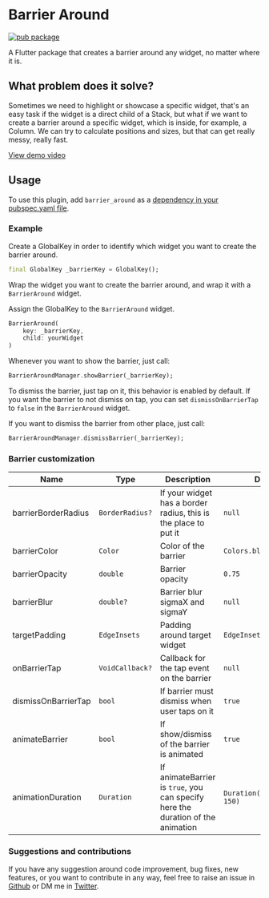 # Barrier Around

[![pub package](https://img.shields.io/pub/v/barrier_around.svg)](https://pub.dev/packages/barrier_around)

A Flutter package that creates a barrier around any widget, no matter where it is.

## What problem does it solve?

Sometimes we need to highlight or showcase a specific widget, that's an easy task if the widget is a direct child of a Stack, but what if we want to create a barrier around a specific widget, which is inside, for example, a Column. We can try to calculate positions and sizes, but that can get really messy, really fast.

[View demo video](https://user-images.githubusercontent.com/36412259/222872699-232b9f01-7785-45e8-9bae-0a0ebe759300.mp4)

## Usage

To use this plugin, add `barrier_around` as a [dependency in your pubspec.yaml file](https://flutter.dev/docs/development/platform-integration/platform-channels).

### Example

Create a GlobalKey in order to identify which widget you want to create the barrier around.

```dart
final GlobalKey _barrierKey = GlobalKey();
```

Wrap the widget you want to create the barrier around, and wrap it with a `BarrierAround` widget.

Assign the GlobalKey to the `BarrierAround` widget.

```dart
BarrierAround(
    key: _barrierKey,
    child: yourWidget
)
```

Whenever you want to show the barrier, just call:

```dart
BarrierAroundManager.showBarrier(_barrierKey);
```

To dismiss the barrier, just tap on it, this behavior is enabled by default. If you want the barrier to not dismiss on tap, you can set `dismissOnBarrierTap` to `false` in the `BarrierAround` widget.

If you want to dismiss the barrier from other place, just call:

```dart
BarrierAroundManager.dismissBarrier(_barrierKey);
```

### Barrier customization

| Name                | Type            | Description                                                                     | Default                       |
| ------------------- | --------------- | ------------------------------------------------------------------------------- | ----------------------------- |
| barrierBorderRadius | `BorderRadius?` | If your widget has a border radius, this is the place to put it                 | `null`                        |
| barrierColor        | `Color`         | Color of the barrier                                                            | `Colors.black45`              |
| barrierOpacity      | `double`        | Barrier opacity                                                                 | `0.75`                        |
| barrierBlur         | `double?`       | Barrier blur sigmaX and sigmaY                                                  | `null`                        |
| targetPadding       | `EdgeInsets`    | Padding around target widget                                                    | `EdgeInsets.zero`             |
| onBarrierTap        | `VoidCallback?` | Callback for the tap event on the barrier                                       | `null`                        |
| dismissOnBarrierTap | `bool`          | If barrier must dismiss when user taps on it                                    | `true`                        |
| animateBarrier      | `bool`          | If show/dismiss of the barrier is animated                                      | `true`                        |
| animationDuration   | `Duration`      | If animateBarrier is `true`, you can specify here the duration of the animation | `Duration(milliseconds: 150)` |

### Suggestions and contributions

If you have any suggestion around code improvement, bug fixes, new features, or you want to contribute in any way, feel free to raise an issue in [Github](https://github.com/FlutteristDev/barrier_around) or DM me in [Twitter](https://twitter.com/FlutteristDev).
